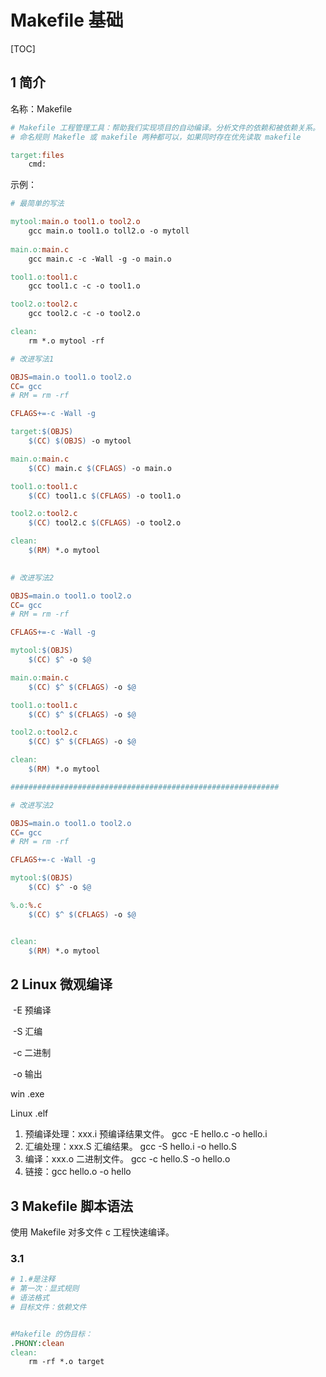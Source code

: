 # Makefile 基础

[TOC]

## 1 简介

名称：Makefile

```makefile
# Makefile 工程管理工具：帮助我们实现项目的自动编译。分析文件的依赖和被依赖关系。
# 命名规则 Makefle 或 makefile 两种都可以，如果同时存在优先读取 makefile

target:files
	cmd:
```



示例：

```makefile
# 最简单的写法

mytool:main.o tool1.o tool2.o
	gcc main.o tool1.o toll2.o -o mytoll
	
main.o:main.c
	gcc main.c -c -Wall -g -o main.o

tool1.o:tool1.c
	gcc tool1.c -c -o tool1.o

tool2.o:tool2.c
	gcc tool2.c -c -o tool2.o

clean:
	rm *.o mytool -rf
```

```makefile
# 改进写法1

OBJS=main.o tool1.o tool2.o
CC= gcc
# RM = rm -rf

CFLAGS+=-c -Wall -g

target:$(OBJS)
	$(CC) $(OBJS) -o mytool

main.o:main.c
	$(CC) main.c $(CFLAGS) -o main.o

tool1.o:tool1.c
	$(CC) tool1.c $(CFLAGS) -o tool1.o

tool2.o:tool2.c
	$(CC) tool2.c $(CFLAGS) -o tool2.o

clean:
	$(RM) *.o mytool 
	
```

```makefile
# 改进写法2

OBJS=main.o tool1.o tool2.o
CC= gcc
# RM = rm -rf

CFLAGS+=-c -Wall -g

mytool:$(OBJS)
	$(CC) $^ -o $@

main.o:main.c
	$(CC) $^ $(CFLAGS) -o $@

tool1.o:tool1.c
	$(CC) $^ $(CFLAGS) -o $@

tool2.o:tool2.c
	$(CC) $^ $(CFLAGS) -o $@

clean:
	$(RM) *.o mytool 

############################################################

# 改进写法2

OBJS=main.o tool1.o tool2.o
CC= gcc
# RM = rm -rf

CFLAGS+=-c -Wall -g

mytool:$(OBJS)
	$(CC) $^ -o $@

%.o:%.c
	$(CC) $^ $(CFLAGS) -o $@


clean:
	$(RM) *.o mytool 
```



## 2 Linux 微观编译

​	-E	预编译

​	-S	汇编

​	-c	二进制

​	-o	输出



win		.exe

Linux	.elf



1. 预编译处理：xxx.i 预编译结果文件。 gcc -E hello.c -o hello.i
2. 汇编处理：xxx.S 汇编结果。 gcc -S hello.i -o hello.S
3. 编译：xxx.o 二进制文件。 gcc -c hello.S -o hello.o
4. 链接：gcc hello.o -o hello





## 3 Makefile 脚本语法

使用 Makefile 对多文件 c 工程快速编译。

### 3.1

```makefile
# 1.#是注释
# 第一次：显式规则
# 语法格式
# 目标文件：依赖文件


#Makefile 的伪目标：
.PHONY:clean
clean:
	rm -rf *.o target



```







